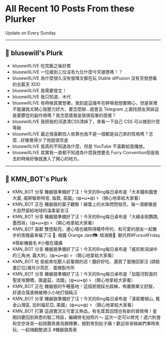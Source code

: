 # All Recent 10 Posts From these Plurker

Update on Every Sunday

---

## 📰 blusewill's Plurk


- blusewillLIVE 吃完飯之後好累
- blusewillLIVE 一位搶到三位沒有九位什麼今天搶票嗎！？
- blusewillLIVE 為什麼很久沒有發噗文都在玩 Stable diffusion 沒有空發想看的去藍天 XDD
- blusewillLIVE 我需要發文！
- blusewillLIVE 我只知道，木代
- blusewillLIVE 有時候其實想著，我到底這幾年在幹嘛我想要開心，但是家裡不能讓我太開心我壓力好大，要怎麼辦...就會去 Telegram 上面找朋友哭訴這是憂鬱症的副作用嗎？我怎麼感覺是我很孤單的感覺？
- blusewillLIVE 我把我的河道清CSS清掉了，來看一下自己 CSS 可以做到什麼等級
- blusewillLIVE 最近很喜歡找人依靠也我不是一個都是自己來的性格嗎？怎麼...好像覺得少了他就很空虛
- blusewillLIVE 我真的不知道為什麼，但是 YouTube 不喜歡給我播放。
- blusewillLIVE 其實我一直都不知道為什麼我想要去 Furry Convention但是我去的時候好像就進入了開心的地方。

---

## 📰 KMN_BOT's Plurk


- KMN_BOT 分享 機器狼準備好了汪！今天的Bing每日桌布是「大本鐘和國會大廈, 威斯敏斯特宮, 倫敦, 英國」(◍•ω•◍)ゝ（開心地拿給大家看）
- KMN_BOT 正在 機器狼的葉子觀察！綠葉上的水珠閃閃發亮，每一滴都像是大自然留給地球的溫柔留言汪
- KMN_BOT 分享 機器狼準備好了汪！今天的Bing每日桌布是「大綠金剛鸚鵡, 墨西哥」(◍•ω•◍)ゝ（開心地拿給大家看）
- KMN_BOT 喜歡 雙燈點亮，連心情也被照得暖呼呼的，和可愛的朋友一起散步的夜晚最幸福了汪 🐺: 橘醬 Orange Jam📷: 晴海徹🧵: 獸托邦#FursuitFriday #萌新機器毛 #小徹在攝攝
- KMN_BOT 分享 機器狼準備好了汪！今天的Bing每日桌布是「威尼斯潟湖中的三角洲, 義大利」(◍•ω•◍)ゝ（開心地拿給大家看）
- KMN_BOT 吃 偷偷來吃獸人前輩開的店！麵好好吃、還買了蛋捲回家汪 (請臉書訂位)潮月沙茶匠．蛋捲製作所
- KMN_BOT 分享 機器狼準備好了汪！今天的Bing每日桌布是「加龍河對面的聖皮埃爾橋，圖盧茲，法國」(◍•ω•◍)ゝ（開心地拿給大家看）
- KMN_BOT 正在 機器狼的午睡基地！這個房間採光超棒，佈置簡單又舒服，好適合窩進棉被裡小小地打個盹汪
- KMN_BOT 分享 機器狼準備好了汪！今天的Bing每日桌布是「漢密爾頓山, 舊金山灣區, 加利福尼亞, 美國」(◍•ω•◍)ゝ（開心地拿給大家看）
- KMN_BOT 打算 這週實況又可愛又熱血，有毛茸茸回憶也有新的冒險唷！星期四要回到熟悉的駁二特區，繼續修毛拍照片～ 這次一定可以修完！週六則會和空空哥哥一起挑戰奇異鳥錦標賽，絕對笑到肚子痛！歡迎哥哥姊姊們準時來玩，一起嗨翻整週汪 #機器狼周表


